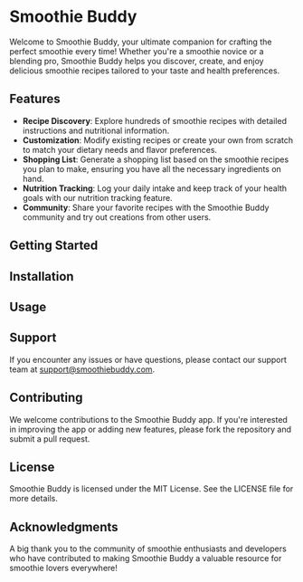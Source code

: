 # Smoothie Buddy

Welcome to Smoothie Buddy, your ultimate companion for crafting the perfect smoothie every time! Whether you're a smoothie novice or a blending pro, Smoothie Buddy helps you discover, create, and enjoy delicious smoothie recipes tailored to your taste and health preferences.

## Features

- **Recipe Discovery**: Explore hundreds of smoothie recipes with detailed instructions and nutritional information.
- **Customization**: Modify existing recipes or create your own from scratch to match your dietary needs and flavor preferences.
- **Shopping List**: Generate a shopping list based on the smoothie recipes you plan to make, ensuring you have all the necessary ingredients on hand.
- **Nutrition Tracking**: Log your daily intake and keep track of your health goals with our nutrition tracking feature.
- **Community**: Share your favorite recipes with the Smoothie Buddy community and try out creations from other users.

## Getting Started

## Installation

## Usage

## Support

If you encounter any issues or have questions, please contact our support team at support@smoothiebuddy.com.

## Contributing

We welcome contributions to the Smoothie Buddy app. If you're interested in improving the app or adding new features, please fork the repository and submit a pull request.

## License

Smoothie Buddy is licensed under the MIT License. See the LICENSE file for more details.

## Acknowledgments

A big thank you to the community of smoothie enthusiasts and developers who have contributed to making Smoothie Buddy a valuable resource for smoothie lovers everywhere!
